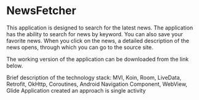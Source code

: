 # NewsFetcher
This application is designed to search for the latest news.
The application has the ability to search for news by keyword. 
You can also save your favorite news.
When you click on the news, a detailed description of the news opens, through which you can go to the source site.

The working version of the application can be downloaded from the link below.


Brief description of the technology stack:
MVI, Koin, Room, LiveData, Retrofit, OkHttp, Coroutines, Android Navigation Component, WebView, Glide
Application created an approach is single activity
